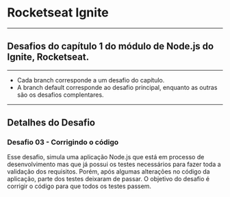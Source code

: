 # Rocketseat Ignite
---
## Desafios do capítulo 1 do módulo de Node.js do Ignite, Rocketseat.
---
- Cada branch corresponde a um desafio do capítulo.
- A branch default corresponde ao desafio principal, enquanto as outras são os desafios complentares.
---
## Detalhes do Desafio
### Desafio 03 - Corrigindo o código

Esse desafio, simula uma aplicação Node.js que está em processo de desenvolvimento mas que já possui os testes necessários para fazer toda a validação dos requisitos. Porém, após algumas alterações no código da aplicação, parte dos testes deixaram de passar. O objetivo do desafio é corrigir o código para que todos os testes passem.
